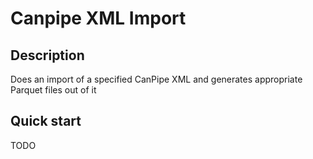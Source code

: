 # Canpipe XML Import

## Description

Does an import of a specified CanPipe XML and generates appropriate Parquet files out of it

## Quick start

TODO

